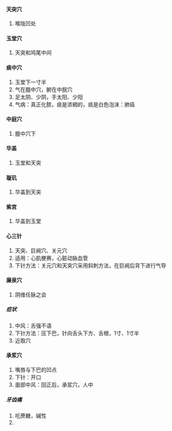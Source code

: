 #### 天突穴
1. 喉咙凹处
#### 玉堂穴
1. 天突和鸠尾中间
#### 痰中穴
1. 玉堂下一寸半
2. 气在膻中穴，腑在中脘穴
3. 足太阴、少阴，手太阳、少阳
4. 气病：真正化脓，痰是浓稠的，痰是白色泡沫：肺癌
#### 中庭穴
1. 膻中穴下
#### 华盖
1. 玉堂和天突
#### 璇玑
1. 华盖到天突
#### 紫宫
1. 华盖到玉堂
#### 心三针
1. 天突、巨阙穴、关元穴
2. 适用：心肌梗赛，心脏动脉血管
3. 下针方法：关元穴和天突穴采用斜刺方法，在巨阙后背下进行气导
#### 廉泉穴
1. 阴维任脉之会
##### 症状
1. 中风：舌强不语
2. 下针方法：压下巴，针向舌头下方、舌根，1寸、1寸半
3. 近取穴
#### 承浆穴
1. 嘴唇与下巴的凹点
2. 下针：开口
3. 面部中风：回正后，承浆穴，人中
##### 牙齿痛
1. 吃蔗糖，碱性
2. 